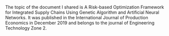The topic of the document I shared is A Risk-based Optimization Framework for Integrated Supply Chains Using Genetic Algorithm and Artificial Neural Networks. It was published in the International Journal of Production Economics in December 2019 and belongs to the journal of Engineering Technology Zone 2.
